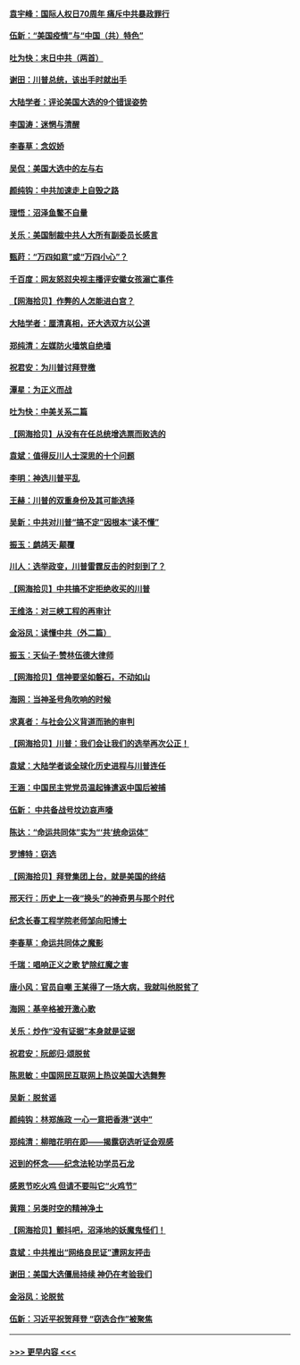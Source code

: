 #### [袁宇峰：国际人权日70周年 痛斥中共暴政罪行](../pages/nsc993/n12611965.md?t=12121002) 
#### [伍新：“美国疫情”与“中国（共）特色”](../pages/nsc993/n12611463.md?t=12121002) 
#### [吐为快：末日中共（两首）](../pages/nsc993/n12611461.md?t=12121002) 
#### [谢田：川普总统，该出手时就出手](../pages/nsc993/n12610905.md?t=12121002) 
#### [大陆学者：评论美国大选的9个错误姿势](../pages/nsc993/n12609586.md?t=12121002) 
#### [李国涛：迷惘与清醒](../pages/nsc993/n12607532.md?t=12121002) 
#### [李春草：念奴娇](../pages/nsc993/n12607083.md?t=12121002) 
#### [吴侃：美国大选中的左与右](../pages/nsc993/n12607054.md?t=12121002) 
#### [颜纯钩：中共加速走上自毁之路](../pages/nsc993/n12606473.md?t=12121002) 
#### [理悟：沼泽鱼鳖不自量](../pages/nsc993/n12606454.md?t=12121002) 
#### [关乐：美国制裁中共人大所有副委员长感言](../pages/nsc993/n12606442.md?t=12121002) 
#### [甄莳：“万四如意”或“万四小心”？](../pages/nsc993/n12606091.md?t=12121002) 
#### [千百度：网友怒怼央视主播评安徽女孩溺亡事件](../pages/nsc993/n12605370.md?t=12121002) 
#### [【网海拾贝】作弊的人怎能进白宫？](../pages/nsc993/n12603546.md?t=12121002) 
#### [大陆学者：厘清真相，还大选双方以公道](../pages/nsc993/n12603475.md?t=12121002) 
#### [郑纯清：左媒防火墙筑自绝墙](../pages/nsc993/n12602226.md?t=12121002) 
#### [祝君安：为川普讨拜登檄](../pages/nsc993/n12602199.md?t=12121002) 
#### [潭星：为正义而战](../pages/nsc993/n12600926.md?t=12121002) 
#### [吐为快：中美关系二篇](../pages/nsc993/n12600908.md?t=12121002) 
#### [【网海拾贝】从没有在任总统增选票而败选的](../pages/nsc993/n12600435.md?t=12121002) 
#### [袁斌：值得反川人士深思的十个问题](../pages/nsc993/n12600332.md?t=12121002) 
#### [李明：神选川普平乱](../pages/nsc993/n12599751.md?t=12121002) 
#### [王赫：川普的双重身份及其可能选择](../pages/nsc993/n12599723.md?t=12121002) 
#### [吴新：中共对川普“搞不定”因根本“读不懂”](../pages/nsc993/n12599502.md?t=12121002) 
#### [振玉：鹧鸪天‧颠覆](../pages/nsc993/n12599494.md?t=12121002) 
#### [川人：选举政变，川普雷霆反击的时刻到了？](../pages/nsc993/n12599291.md?t=12121002) 
#### [【网海拾贝】中共搞不定拒绝收买的川普](../pages/nsc993/n12598955.md?t=12121002) 
#### [王维洛：对三峡工程的再审计](../pages/nsc993/n12598436.md?t=12121002) 
#### [金浴凤：读懂中共（外二篇）](../pages/nsc993/n12597943.md?t=12121002) 
#### [振玉：天仙子‧赞林伍德大律师](../pages/nsc993/n12597929.md?t=12121002) 
#### [【网海拾贝】信神要坚如磐石，不动如山](../pages/nsc993/n12597901.md?t=12121002) 
#### [海网：当神圣号角吹响的时候](../pages/nsc993/n12595891.md?t=12121002) 
#### [求真者：与社会公义背道而驰的审判](../pages/nsc993/n12595868.md?t=12121002) 
#### [【网海拾贝】川普：我们会让我们的选举再次公正！](../pages/nsc993/n12594930.md?t=12121002) 
#### [袁斌：大陆学者谈全球化历史进程与川普连任](../pages/nsc993/n12594690.md?t=12121002) 
#### [王涵：中国民主党党员温起锋遣返中国后被捕](../pages/nsc993/n12594540.md?t=12121002) 
#### [伍新： 中共备战号坟边哀声嚎](../pages/nsc993/n12593086.md?t=12121002) 
#### [陈达：“命运共同体”实为“‘共’统命运体”](../pages/nsc993/n12590865.md?t=12121002) 
#### [罗博特：窃选](../pages/nsc993/n12590619.md?t=12121002) 
#### [【网海拾贝】拜登集团上台，就是美国的终结](../pages/nsc993/n12589725.md?t=12121002) 
#### [邢天行：历史上一夜“换头”的神奇男与那个时代](../pages/nsc993/n12589424.md?t=12121002) 
#### [纪念长春工程学院老师邹向阳博士](../pages/nsc993/n12585390.md?t=12121002) 
#### [李春草：命运共同体之魔影](../pages/nsc993/n12585026.md?t=12121002) 
#### [千瑞：唱响正义之歌 铲除红魔之害](../pages/nsc993/n12585002.md?t=12121002) 
#### [唐小风：官员自嘲 王某得了一场大病，我就叫他脱贫了](../pages/nsc993/n12584981.md?t=12121002) 
#### [海网：基辛格被开激心歌](../pages/nsc993/n12584946.md?t=12121002) 
#### [关乐：炒作“没有证据”本身就是证据](../pages/nsc993/n12583146.md?t=12121002) 
#### [祝君安：阮郎归‧颂脱贫](../pages/nsc993/n12583119.md?t=12121002) 
#### [陈思敏：中国网民互联网上热议美国大选舞弊](../pages/nsc993/n12582845.md?t=12121002) 
#### [吴新：脱贫谣](../pages/nsc993/n12580839.md?t=12121002) 
#### [颜纯钩：林郑施政 一心一意把香港“送中”](../pages/nsc993/n12580805.md?t=12121002) 
#### [郑纯清：柳暗花明在即——揭露窃选听证会观感](../pages/nsc993/n12580795.md?t=12121002) 
#### [迟到的怀念——纪念法轮功学员石龙](../pages/nsc993/n12580245.md?t=12121002) 
#### [感恩节吃火鸡  但请不要叫它“火鸡节”](../pages/nsc993/n12580252.md?t=12121002) 
#### [黄翔：另类时空的精神净土](../pages/nsc993/n12578638.md?t=12121002) 
#### [【网海拾贝】颤抖吧，沼泽地的妖魔鬼怪们！](../pages/nsc993/n12578552.md?t=12121002) 
#### [袁斌：中共推出“网络良民证”遭网友抨击](../pages/nsc993/n12578511.md?t=12121002) 
#### [谢田：美国大选僵局持续 神仍在考验我们](../pages/nsc993/n12577432.md?t=12121002) 
#### [金浴凤：论脱贫](../pages/nsc993/n12576386.md?t=12121002) 
#### [伍新：习近平祝贺拜登 “窃选合作”被聚焦](../pages/nsc993/n12576358.md?t=12121002) 

----
#### [ >>> 更早内容 <<< ](../indexes/nsc993-earlier.md)

